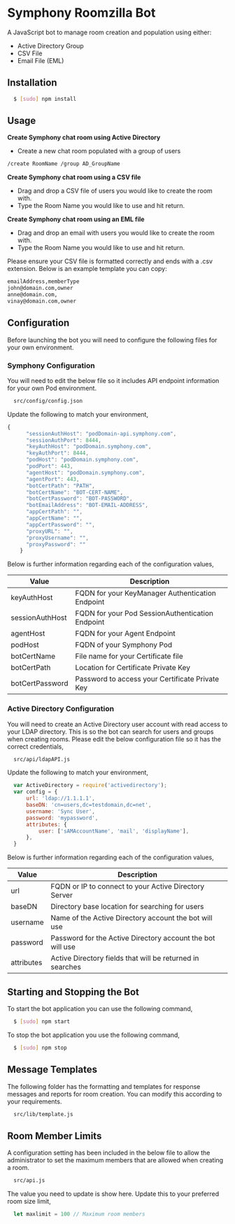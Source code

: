 # Symphony Roomzilla Bot

A JavaScript bot to manage room creation and population using either:
  - Active Directory Group
  - CSV File
  - Email File (EML)

## Installation

``` bash
  $ [sudo] npm install
```

## Usage
__Create Symphony chat room using Active Directory__
  - Create a new chat room populated with a group of users
``` bash
/create RoomName /group AD_GroupName
```

__Create Symphony chat room using a CSV file__
  - Drag and drop a CSV file of users you would like to create the room with.
  - Type the Room Name you would like to use and hit return.


__Create Symphony chat room using an EML file__
  - Drag and drop an email with users you would like to create the room with.
  - Type the Room Name you would like to use and hit return.

Please ensure your CSV file is formatted correctly and ends with a .csv extension. Below is an example template you can copy:
``` bash
emailAddress,memberType
john@domain.com,owner
anne@domain.com,
vinay@domain.com,owner
```

## Configuration
Before launching the bot you will need to configure the following files for your own environment.

### Symphony Configuration
You will need to edit the below file so it includes API endpoint information for your own Pod environment.
``` bash
  src/config/config.json
```

Update the following to match your environment,
``` js
{
      "sessionAuthHost": "podDomain-api.symphony.com",
      "sessionAuthPort": 8444,
      "keyAuthHost": "podDomain.symphony.com",
      "keyAuthPort": 8444,
      "podHost": "podDomain.symphony.com",
      "podPort": 443,
      "agentHost": "podDomain.symphony.com",
      "agentPort": 443,
      "botCertPath": "PATH",
      "botCertName": "BOT-CERT-NAME",
      "botCertPassword": "BOT-PASSWORD",
      "botEmailAddress": "BOT-EMAIL-ADDRESS",
      "appCertPath": "",
      "appCertName": "",
      "appCertPassword": "",
      "proxyURL": "",
      "proxyUsername": "",
      "proxyPassword": ""
    }

```


Below is further information regarding each of the configuration values,

 | Value              | Description                                        |
 | ------------------ | -------------------------------------------------- |
 | keyAuthHost        | FQDN for your KeyManager Authentication Endpoint   |
 | sessionAuthHost    | FQDN for your Pod SessionAuthentication Endpoint   |
 | agentHost          | FQDN for your Agent Endpoint                       |
 | podHost            | FQDN of your Symphony Pod                          |
 | botCertName        | File name for your Certificate file                |
 | botCertPath        | Location for Certificate Private Key               |
 | botCertPassword    | Password to access your Certificate Private Key    |


### Active Directory Configuration
You will need to create an Active Directory user account with read access to your LDAP directory.  This is so the bot can search for users and groups when creating rooms.  Please edit the below configuration file so it has the correct credentials,
``` bash
  src/api/ldapAPI.js
```

Update the following to match your environment,
``` js
  var ActiveDirectory = require('activedirectory');
  var config = {
      url: 'ldap://1.1.1.1',
      baseDN: 'cn=users,dc=testdomain,dc=net',
      username: 'Sync User',
      password: 'mypassword',
      attributes: {
          user: ['sAMAccountName', 'mail', 'displayName'],
      },
  }
```


Below is further information regarding each of the configuration values,

 | Value      | Description                                                |
 | ---------- | ---------------------------------------------------------- |
 | url        | FQDN or IP to connect to your Active Directory Server      |    
 | baseDN     | Directory base location for searching for users            |
 | username   | Name of the Active Directory account the bot will use      |
 | password   | Password for the Active Directory account the bot will use |
 | attributes | Active Directory fields that will be returned in searches  |

## Starting and Stopping the Bot
To start the bot application you can use the following command,
``` bash
  $ [sudo] npm start
```

To stop the bot application you use the following command,
``` bash
  $ [sudo] npm stop
```

## Message Templates
The following folder has the formatting and templates for response messages and reports for room creation.  You can modify this according to your requirements.
``` bash
  src/lib/template.js
```

## Room Member Limits
A configuration setting has been included in the below file to allow the administrator to set the maximum members that are allowed when creating a room.
``` bash
  src/api.js
```

The value you need to update is show here.  Update this to your preferred room size limit,
``` js
  let maxlimit = 100 // Maximum room members
```
